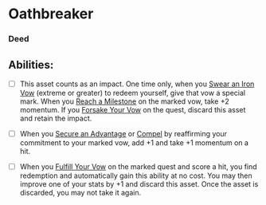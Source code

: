 # Oathbreaker
### Deed


## Abilities:
- [ ] This asset counts as an impact. One time only, when you [Swear an Iron Vow](Swear_an_Iron_Vow.md) (extreme or greater) to redeem yourself, give that vow a special mark. When you [Reach a Milestone](Reach_a_Milestone.md) on the marked vow, take +2 momentum. If you [Forsake Your Vow](Forsake_Your_Vow.md) on the quest, discard this asset and retain the impact.

- [ ] When you [Secure an Advantage](5_Moves/Adventure/Secure_an_Advantage.md) or [Compel](Compel.md) by reaffirming your commitment to your marked vow, add +1 and take +1 momentum on a hit.

- [ ] When you [Fulfill Your Vow](Fulfill_Your_Vow.md) on the marked quest and score a hit, you find redemption and automatically gain this ability at no cost. You may then improve one of your stats by +1 and discard this asset. Once the asset is discarded, you may not take it again.

